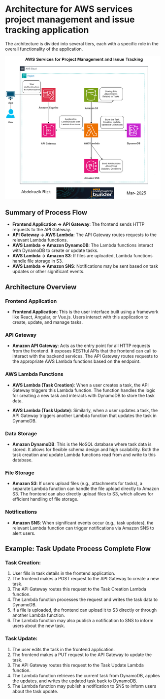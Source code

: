 # Architecture for AWS services project management and issue tracking application

The architecture is divided into several tiers, each with a specific role in the overall functionality of the application.

![Architecture Diagram](./AWS%20Services%20for%20Project%20Management%20and%20Issue%20Tracking.png)

## Summary of Process Flow

- **Frontend Application → API Gateway**: The frontend sends HTTP requests to the API Gateway.
- **API Gateway → AWS Lambda**: The API Gateway routes requests to the relevant Lambda functions.
- **AWS Lambda → Amazon DynamoDB**: The Lambda functions interact with DynamoDB to create or update tasks.
- **AWS Lambda → Amazon S3**: If files are uploaded, Lambda functions handle file storage in S3.
- **AWS Lambda → Amazon SNS**: Notifications may be sent based on task updates or other significant events.

## Architecture Overview

### Frontend Application

- **Frontend Application**: This is the user interface built using a framework like React, Angular, or Vue.js. Users interact with this application to create, update, and manage tasks.

### API Gateway

- **Amazon API Gateway**: Acts as the entry point for all HTTP requests from the frontend. It exposes RESTful APIs that the frontend can call to interact with the backend services. The API Gateway routes requests to the appropriate AWS Lambda functions based on the endpoint.

### AWS Lambda Functions

- **AWS Lambda (Task Creation)**: When a user creates a task, the API Gateway triggers this Lambda function. The function handles the logic for creating a new task and interacts with DynamoDB to store the task data.

- **AWS Lambda (Task Update)**: Similarly, when a user updates a task, the API Gateway triggers another Lambda function that updates the task in DynamoDB.

### Data Storage

- **Amazon DynamoDB**: This is the NoSQL database where task data is stored. It allows for flexible schema design and high scalability. Both the task creation and update Lambda functions read from and write to this database.

### File Storage

- **Amazon S3**: If users upload files (e.g., attachments for tasks), a separate Lambda function can handle the file upload directly to Amazon S3. The frontend can also directly upload files to S3, which allows for efficient handling of file storage.

### Notifications

- **Amazon SNS**: When significant events occur (e.g., task updates), the relevant Lambda function can trigger notifications via Amazon SNS to alert users.

## Example: Task Update Process Complete Flow

### Task Creation:

1. User fills in task details in the frontend application.
2. The frontend makes a POST request to the API Gateway to create a new task.
3. The API Gateway routes this request to the Task Creation Lambda function.
4. The Lambda function processes the request and writes the task data to DynamoDB.
5. If a file is uploaded, the frontend can upload it to S3 directly or through another Lambda function.
6. The Lambda function may also publish a notification to SNS to inform users about the new task.

### Task Update:

1. The user edits the task in the frontend application.
2. The frontend makes a PUT request to the API Gateway to update the task.
3. The API Gateway routes this request to the Task Update Lambda function.
4. The Lambda function retrieves the current task from DynamoDB, applies the updates, and writes the updated task back to DynamoDB.
5. The Lambda function may publish a notification to SNS to inform users about the task update.
